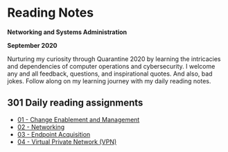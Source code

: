 # Reading Notes
**Networking and Systems Administration**

**September 2020**

Nurturing my curiosity through Quarantine 2020 by learning the intricacies and dependencies of computer operations and cybersecurity. I welcome any and all feedback, questions, and inspirational quotes. And also, bad jokes. Follow along on my learning journey with my daily reading notes.

## 301 Daily reading assignments

* [01 -  Change Enablement and Management](class-01.md)
* [02 - Networking](class-02.md)
* [03 - Endpoint Acquisition](class-03.md)
* [04 - Virtual Private Network (VPN)](class-04.md)